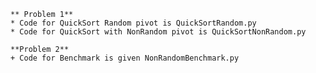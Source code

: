     ** Problem 1**
    * Code for QuickSort Random pivot is QuickSortRandom.py
    * Code for QuickSort with NonRandom pivot is QuickSortNonRandom.py

    **Problem 2**
    + Code for Benchmark is given NonRandomBenchmark.py 
